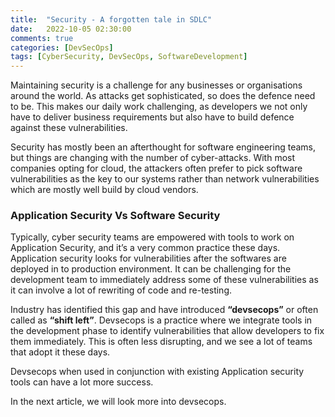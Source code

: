 ```yaml
---
title:  "Security - A forgotten tale in SDLC"
date:   2022-10-05 02:30:00
comments: true
categories: [DevSecOps]
tags: [CyberSecurity, DevSecOps, SoftwareDevelopment]
---
```


Maintaining security is a challenge for any businesses or organisations around the world. As attacks get sophisticated, so does the defence need to be. This makes our daily work challenging, as developers we not only have to deliver business requirements but also have to build defence against these vulnerabilities.

Security has mostly been an afterthought for software engineering teams, but things are changing with the number of cyber-attacks. With most companies opting for cloud, the attackers often prefer to pick software vulnerabilities as the key to our systems rather than network vulnerabilities which are mostly well build by cloud vendors.

### Application Security Vs Software Security

Typically, cyber security teams are empowered with tools to work on Application Security, and it’s a very common practice these days. Application security looks for vulnerabilities after the softwares are deployed in to production environment. It can be challenging for the development team to immediately address some of these vulnerabilities as it can involve a lot of rewriting of code and re-testing.

Industry has identified this gap and have introduced **“devsecops”** or often called as **“shift left”**. Devsecops is a practice where we integrate tools in the development phase to identify vulnerabilities that allow developers to fix them immediately. This is often less disrupting, and we see a lot of teams that adopt it these days.

Devsecops when used in conjunction with existing Application security tools can have a lot more success.

In the next article, we will look more into devsecops.
